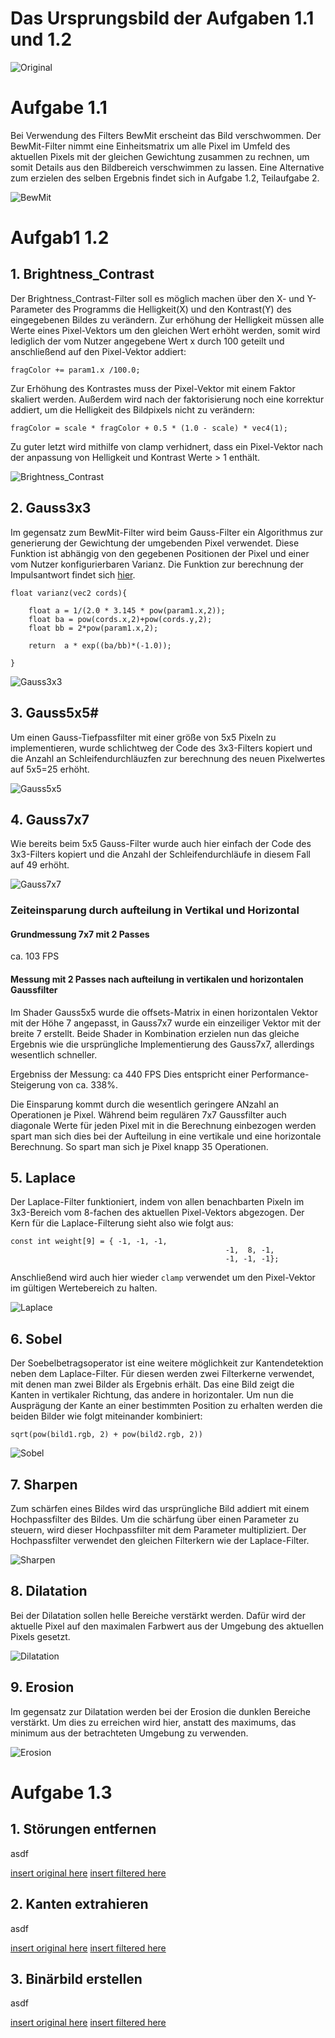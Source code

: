 # Das Ursprungsbild der Aufgaben 1.1 und 1.2

![Original](Images/orginal.PNG)

# Aufgabe 1.1
Bei Verwendung des Filters BewMit erscheint das Bild verschwommen. Der BewMit-Filter nimmt eine Einheitsmatrix um alle Pixel im Umfeld des aktuellen Pixels mit der gleichen Gewichtung zusammen zu rechnen, um somit Details aus den Bildbereich verschwimmen zu lassen. Eine Alternative zum erzielen des selben Ergebnis findet sich in Aufgabe 1.2, Teilaufgabe 2.

![BewMit](Images/BewMit.PNG)

# Aufgab1 1.2

## 1. Brightness_Contrast
Der Brightness_Contrast-Filter soll es möglich machen über den X- und Y-Parameter des Programms die Helligkeit(X) und den Kontrast(Y) des eingegebenen Bildes zu verändern.
Zur erhöhung der Helligkeit müssen alle Werte eines Pixel-Vektors um den gleichen Wert erhöht werden, somit wird lediglich der vom Nutzer angegebene Wert x durch 100 geteilt und anschließend auf den Pixel-Vektor addiert:

`fragColor += param1.x /100.0;`

Zur Erhöhung des Kontrastes muss der Pixel-Vektor mit einem Faktor skaliert werden. Außerdem wird nach der faktorisierung noch eine korrektur addiert, um die Helligkeit des Bildpixels nicht zu verändern:

`fragColor = scale * fragColor + 0.5 * (1.0 - scale) * vec4(1);`

Zu guter letzt wird mithilfe von clamp verhidnert, dass ein Pixel-Vektor nach der anpassung von Helligkeit und Kontrast Werte > 1 enthält.

![Brightness_Contrast](Images/BrightContr.PNG)

## 2. Gauss3x3
Im gegensatz zum BewMit-Filter wird beim Gauss-Filter ein Algorithmus zur generierung der Gewichtung der umgebenden Pixel verwendet. Diese Funktion ist abhängig von den gegebenen Positionen der Pixel und einer vom Nutzer konfigurierbaren Varianz. Die Funktion zur berechnung der Impulsantwort findet sich [hier](https://de.wikipedia.org/wiki/Gau%C3%9F-Filter#Bildverarbeitung).

```
float varianz(vec2 cords){

	float a = 1/(2.0 * 3.145 * pow(param1.x,2));
	float ba = pow(cords.x,2)+pow(cords.y,2);
	float bb = 2*pow(param1.x,2);

	return  a * exp((ba/bb)*(-1.0));

}
```

![Gauss3x3](Images/Gauss33.PNG)

## 3. Gauss5x5#

Um einen Gauss-Tiefpassfilter mit einer größe von 5x5 Pixeln zu implementieren, wurde schlichtweg der Code des 3x3-Filters kopiert und die Anzahl an Schleifendurchläuzfen zur berechnung des neuen Pixelwertes auf 5x5=25 erhöht.

![Gauss5x5](Images/Gauss55.PNG)

## 4. Gauss7x7
Wie bereits beim 5x5 Gauss-Filter wurde auch hier einfach der Code des 3x3-Filters kopiert und die Anzahl der Schleifendurchläufe in diesem Fall auf 49 erhöht.

![Gauss7x7](Images/Gauss77.PNG)

### Zeiteinsparung durch aufteilung in Vertikal und Horizontal

#### Grundmessung 7x7 mit 2 Passes
ca. 103 FPS

#### Messung mit 2 Passes nach aufteilung in vertikalen und horizontalen Gaussfilter
Im Shader Gauss5x5 wurde die offsets-Matrix in einen horizontalen Vektor mit der Höhe 7 angepasst, in Gauss7x7 wurde ein einzeiliger Vektor mit der breite 7 erstellt. Beide Shader in Kombination erzielen nun das gleiche Ergebnis wie die ursprüngliche Implementierung des Gauss7x7, allerdings wesentlich schneller.

Ergebniss der Messung: ca 440 FPS
Dies entspricht einer Performance-Steigerung von ca. 338%.

Die Einsparung kommt durch die wesentlich geringere ANzahl an Operationen je Pixel. Während beim regulären 7x7 Gaussfilter auch diagonale Werte für jeden Pixel mit in die Berechnung einbezogen werden spart man sich dies bei der Aufteilung in eine vertikale und eine horizontale Berechnung. So spart man sich je Pixel knapp 35 Operationen.

## 5. Laplace
Der Laplace-Filter funktioniert, indem von allen benachbarten Pixeln im 3x3-Bereich vom 8-fachen des aktuellen Pixel-Vektors abgezogen. Der Kern für die Laplace-Filterung sieht also wie folgt aus:

```
const int weight[9] = { -1, -1, -1,
												-1,  8, -1,
												-1, -1, -1};
```

Anschließend wird auch hier wieder `clamp` verwendet um den Pixel-Vektor im gültigen Wertebereich zu halten.

![Laplace](Images/Laplace.PNG)

## 6. Sobel
Der Soebelbetragsoperator ist eine weitere möglichkeit zur Kantendetektion neben dem Laplace-Filter. Für diesen werden zwei Filterkerne verwendet, mit denen man zwei Bilder als Ergebnis erhält. Das eine Bild zeigt die Kanten in vertikaler Richtung, das andere in horizontaler. Um nun die Ausprägung der Kante an einer bestimmten Position zu erhalten werden die beiden Bilder wie folgt miteinander kombiniert:

```
sqrt(pow(bild1.rgb, 2) + pow(bild2.rgb, 2))
```

![Sobel](Images/Sobel.PNG)

## 7. Sharpen
Zum schärfen eines Bildes wird das ursprüngliche Bild addiert mit einem Hochpassfilter des Bildes. Um die schärfung über einen Parameter zu steuern, wird dieser Hochpassfilter mit dem Parameter multipliziert. Der Hochpassfilter verwendet den gleichen Filterkern wie der Laplace-Filter.

![Sharpen](Images/Sharpen.PNG)

## 8. Dilatation
Bei der Dilatation sollen helle Bereiche verstärkt werden. Dafür wird der aktuelle Pixel auf den maximalen Farbwert aus der Umgebung des aktuellen Pixels gesetzt.

![Dilatation](Images/Delatation.PNG)

## 9. Erosion
Im gegensatz zur Dilatation werden bei der Erosion die dunklen Bereiche verstärkt. Um dies zu erreichen wird hier, anstatt des maximums, das minimum aus der betrachteten Umgebung zu verwenden.

![Erosion](Images/Erosion.PNG)

# Aufgabe 1.3

## 1. Störungen entfernen
asdf

[insert original here]() [insert filtered here]()

## 2. Kanten extrahieren
asdf

[insert original here]() [insert filtered here]()

## 3. Binärbild erstellen
asdf

[insert original here]() [insert filtered here]()
